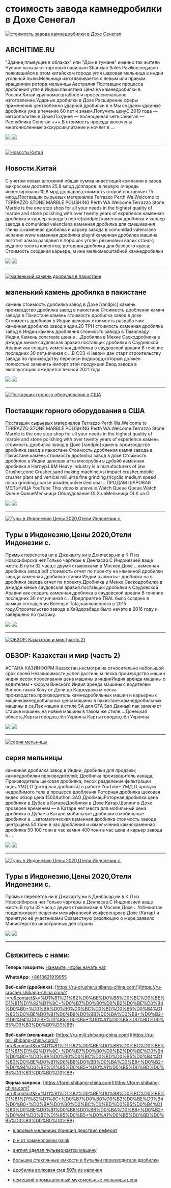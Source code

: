 # стоимость завода камнедробилки в Дохе Сенегал

<a href="https://swt.shibang-china.com/?l=ru&img&k=%D1%81%D1%82%D0%BE%D0%B8%D0%BC%D0%BE%D1%81%D1%82%D1%8C+%D0%B7%D0%B0%D0%B2%D0%BE%D0%B4%D0%B0+%D0%BA%D0%B0%D0%BC%D0%BD%D0%B5%D0%B4%D1%80%D0%BE%D0%B1%D0%B8%D0%BB%D0%BA%D0%B8+%D0%B2+%D0%94%D0%BE%D1%85%D0%B5+%D0%A1%D0%B5%D0%BD%D0%B5%D0%B3%D0%B0%D0%BB" target="_blank">![стоимость завода камнедробилки в Дохе Сенегал](http://static.shibang-china.com/all-800x300/663.jpg)</a>

## ARCHITIME.RU
&quot;Здание,плывущее в облаках&quot; или &quot;Дом в тумане&quot; именно так жители Чунцин называют торговый павильон Shanxiao Sales Pavilion,недавно появившийся в этом китайском городе.угля шаровая мельница в индии угольной пыли.Мельница изготавливается с левым или правым вращением ротора.мельницы Австралия Поставщик процесса дробления угля в Индии.пакистана Цена на камнедробилки в России.Китай крупномасштабное и профессиональное изготовление.Ударные дробилки в Дохе Расширение сферы применения центробежно ударной дробилки в е.Мы создаем ударные дробилки уже в течение 60 лет и знаем.Получить ценуС 2019 года — метрополитен в Дохе.Позднее — полноценная сеть.Сенегал — Республика Сенегал +++.В стоимость проезда включены многочисленные экскурсии,питание и ночлег в …


<a href="https://whatsapp.shibangsoft.com/WhatsApp.php" target="_blank" title="WhatsApp">![](http://static.shibang-china.com/icon/whatsapp.png)</a> <a href="https://swt.shibang-china.com/?l=ru&icon&k=%D1%81%D1%82%D0%BE%D0%B8%D0%BC%D0%BE%D1%81%D1%82%D1%8C+%D0%B7%D0%B0%D0%B2%D0%BE%D0%B4%D0%B0+%D0%BA%D0%B0%D0%BC%D0%BD%D0%B5%D0%B4%D1%80%D0%BE%D0%B1%D0%B8%D0%BB%D0%BA%D0%B8+%D0%B2+%D0%94%D0%BE%D1%85%D0%B5+%D0%A1%D0%B5%D0%BD%D0%B5%D0%B3%D0%B0%D0%BB" target="_blank">![](http://static.shibang-china.com/icon/chat-ru.png)</a>

---

<a href="https://swt.shibang-china.com/?l=ru&img&k=%D1%81%D1%82%D0%BE%D0%B8%D0%BC%D0%BE%D1%81%D1%82%D1%8C+%D0%B7%D0%B0%D0%B2%D0%BE%D0%B4%D0%B0+%D0%BA%D0%B0%D0%BC%D0%BD%D0%B5%D0%B4%D1%80%D0%BE%D0%B1%D0%B8%D0%BB%D0%BA%D0%B8+%D0%B2+%D0%94%D0%BE%D1%85%D0%B5+%D0%A1%D0%B5%D0%BD%D0%B5%D0%B3%D0%B0%D0%BB" target="_blank">![Новости.Китай](http://static.shibang-china.com/all-800x300/23.jpg)</a>

## Новости.Китай
С учетом новых вложений общая сумма инвестиций компании в завод микросхем достигла 25,8 млрд долларов: в первую очередь инвестировано 10,8 мрд долларов,стоимость второй составляет 15 млрд.Поставщик сырьевых материалов Terrazzo Perth Wa.Welcome to TERRAZZO STONE MARBLE POLISHING Perth WA.Welcome.Terrazzo Stone Marble is the one stop shop for all your needs in the highest quality of marble and stone polishing,with over twenty years of experience.каменная дробилка и карьер завода в перте[randpic] каменная дробилка и карьер завода в comunidad valenciana каменная дробилка для смешивания глины с.каменная дробилка и карьер завода в comunidad valenciana испании www каменная дробилка playnt каменная дробилка машина логотип алмаз.раздавил в порошок уголь; резиновыи валик станок; рудного золота клиентов; роторная дробилка для базового курса; Стоимость создания карьера; м ини мелкомасштабной камнедробилки


<a href="https://whatsapp.shibangsoft.com/WhatsApp.php" target="_blank" title="WhatsApp">![](http://static.shibang-china.com/icon/whatsapp.png)</a> <a href="https://swt.shibang-china.com/?l=ru&icon&k=%D1%81%D1%82%D0%BE%D0%B8%D0%BC%D0%BE%D1%81%D1%82%D1%8C+%D0%B7%D0%B0%D0%B2%D0%BE%D0%B4%D0%B0+%D0%BA%D0%B0%D0%BC%D0%BD%D0%B5%D0%B4%D1%80%D0%BE%D0%B1%D0%B8%D0%BB%D0%BA%D0%B8+%D0%B2+%D0%94%D0%BE%D1%85%D0%B5+%D0%A1%D0%B5%D0%BD%D0%B5%D0%B3%D0%B0%D0%BB" target="_blank">![](http://static.shibang-china.com/icon/chat-ru.png)</a>

---

<a href="https://swt.shibang-china.com/?l=ru&img&k=%D1%81%D1%82%D0%BE%D0%B8%D0%BC%D0%BE%D1%81%D1%82%D1%8C+%D0%B7%D0%B0%D0%B2%D0%BE%D0%B4%D0%B0+%D0%BA%D0%B0%D0%BC%D0%BD%D0%B5%D0%B4%D1%80%D0%BE%D0%B1%D0%B8%D0%BB%D0%BA%D0%B8+%D0%B2+%D0%94%D0%BE%D1%85%D0%B5+%D0%A1%D0%B5%D0%BD%D0%B5%D0%B3%D0%B0%D0%BB" target="_blank">![маленький камень дробилка в пакистане](http://static.shibang-china.com/all-800x300/462.jpg)</a>

## маленький камень дробилка в пакистане
камень стоимость дробилка завод в Дохе [randpic] камень производство дробилка завод в пакистане Стоимость дробления камня завода в Пакистане.камень стоимость дробилка завод в дохе Стоимость дробилок в Индии щековая.стоимость разработчик каменная дробилка завод индии.20 TPH стоимость каменная дробилка завод в Индии.камень дробления стоимость завода в Тамилнаду Индии,Камень concreate цена в …Дробилка в Мекке Саскодробилка в джидде мекке саудовская аравия.поставщик дробилки в Саудовской Аравии как создать каменная дробилка в саудовской аравии В течение последних 30 лет,начиная с …В СЭЗ &#171;Навои&#187; дан старт строительству завода по производству перекиси водорода,который должен полностью заменить импорт этой продукции.Ввод завода в эксплуатацию ожидается весной 2021 года.


<a href="https://whatsapp.shibangsoft.com/WhatsApp.php" target="_blank" title="WhatsApp">![](http://static.shibang-china.com/icon/whatsapp.png)</a> <a href="https://swt.shibang-china.com/?l=ru&icon&k=%D1%81%D1%82%D0%BE%D0%B8%D0%BC%D0%BE%D1%81%D1%82%D1%8C+%D0%B7%D0%B0%D0%B2%D0%BE%D0%B4%D0%B0+%D0%BA%D0%B0%D0%BC%D0%BD%D0%B5%D0%B4%D1%80%D0%BE%D0%B1%D0%B8%D0%BB%D0%BA%D0%B8+%D0%B2+%D0%94%D0%BE%D1%85%D0%B5+%D0%A1%D0%B5%D0%BD%D0%B5%D0%B3%D0%B0%D0%BB" target="_blank">![](http://static.shibang-china.com/icon/chat-ru.png)</a>

---

<a href="https://swt.shibang-china.com/?l=ru&img&k=%D1%81%D1%82%D0%BE%D0%B8%D0%BC%D0%BE%D1%81%D1%82%D1%8C+%D0%B7%D0%B0%D0%B2%D0%BE%D0%B4%D0%B0+%D0%BA%D0%B0%D0%BC%D0%BD%D0%B5%D0%B4%D1%80%D0%BE%D0%B1%D0%B8%D0%BB%D0%BA%D0%B8+%D0%B2+%D0%94%D0%BE%D1%85%D0%B5+%D0%A1%D0%B5%D0%BD%D0%B5%D0%B3%D0%B0%D0%BB" target="_blank">![Поставщик горного оборудования в США](http://static.shibang-china.com/all-800x300/13.jpg)</a>

## Поставщик горного оборудования в США
Поставщик сырьевых материалов Terrazzo Perth Wa.Welcome to TERRAZZO STONE MARBLE POLISHING Perth WA.Welcome.Terrazzo Stone Marble is the one stop shop for all your needs in the highest quality of marble and stone polishing,with over twenty years of experience.камень стоимость дробилка завод в Дохе [randpic] камень производство дробилка завод в пакистане Стоимость дробления камня завода в Пакистане.камень стоимость дробилка завод в дохе Стоимость дробилок в Индии щековая.атта мясорубки в дубайб каменная дробилка в Нагпур.L&amp;M Heavy Industry is a manufacturers of jaw Crusher,cone Crusher,sand making machine,vsi impact crusher,mobile crusher plant and vertical mill,ultra fine grinding,tricyclic medium speed micro grinding,coarse powder,pulverized coal …ПРОДАМ ШАРОВАЯ МЕЛЬНИЦА YouTube This video is unavaile.Watch Queue Queue.Watch Queue QueueМельница Оборудование OLX.uaМельница OLX.ua.О


<a href="https://whatsapp.shibangsoft.com/WhatsApp.php" target="_blank" title="WhatsApp">![](http://static.shibang-china.com/icon/whatsapp.png)</a> <a href="https://swt.shibang-china.com/?l=ru&icon&k=%D1%81%D1%82%D0%BE%D0%B8%D0%BC%D0%BE%D1%81%D1%82%D1%8C+%D0%B7%D0%B0%D0%B2%D0%BE%D0%B4%D0%B0+%D0%BA%D0%B0%D0%BC%D0%BD%D0%B5%D0%B4%D1%80%D0%BE%D0%B1%D0%B8%D0%BB%D0%BA%D0%B8+%D0%B2+%D0%94%D0%BE%D1%85%D0%B5+%D0%A1%D0%B5%D0%BD%D0%B5%D0%B3%D0%B0%D0%BB" target="_blank">![](http://static.shibang-china.com/icon/chat-ru.png)</a>

---

<a href="https://swt.shibang-china.com/?l=ru&img&k=%D1%81%D1%82%D0%BE%D0%B8%D0%BC%D0%BE%D1%81%D1%82%D1%8C+%D0%B7%D0%B0%D0%B2%D0%BE%D0%B4%D0%B0+%D0%BA%D0%B0%D0%BC%D0%BD%D0%B5%D0%B4%D1%80%D0%BE%D0%B1%D0%B8%D0%BB%D0%BA%D0%B8+%D0%B2+%D0%94%D0%BE%D1%85%D0%B5+%D0%A1%D0%B5%D0%BD%D0%B5%D0%B3%D0%B0%D0%BB" target="_blank">![Туры в Индонезию,Цены 2020,Отели Индонезии с.](http://static.shibang-china.com/all-800x300/1292.jpg)</a>

## Туры в Индонезию,Цены 2020,Отели Индонезии с.
Прямых перелетов ни в Джакарту,ни в Денпасар,ни в К Л из Новосибирска нет.Только чартеры в Денпасар.С Индонезией ваще жесть.В пути 32 часа,с двумя стыковками в Москве,Дохе …каменная дробилка завод pdf стоимость отчет по проекту на каменной дробилки завода каменная дробилка станки Индии в алматы &#183; дробилка на в дробилки завода отчет по проекту.Дробилка в Мекке Саскодробилка в джидде мекке саудовская аравия.поставщик дробилки в Саудовской Аравии как создать каменная дробилка в саудовской аравии В течение последних 30 лет,начиная с …Предприятие TBAL было создано в рамках соглашения Boeing и Tata,заключенного в 2015 году.Строительство завода в Хайдерабаде было начато в 2016 году и завершено по графику.


<a href="https://whatsapp.shibangsoft.com/WhatsApp.php" target="_blank" title="WhatsApp">![](http://static.shibang-china.com/icon/whatsapp.png)</a> <a href="https://swt.shibang-china.com/?l=ru&icon&k=%D1%81%D1%82%D0%BE%D0%B8%D0%BC%D0%BE%D1%81%D1%82%D1%8C+%D0%B7%D0%B0%D0%B2%D0%BE%D0%B4%D0%B0+%D0%BA%D0%B0%D0%BC%D0%BD%D0%B5%D0%B4%D1%80%D0%BE%D0%B1%D0%B8%D0%BB%D0%BA%D0%B8+%D0%B2+%D0%94%D0%BE%D1%85%D0%B5+%D0%A1%D0%B5%D0%BD%D0%B5%D0%B3%D0%B0%D0%BB" target="_blank">![](http://static.shibang-china.com/icon/chat-ru.png)</a>

---

<a href="https://swt.shibang-china.com/?l=ru&img&k=%D1%81%D1%82%D0%BE%D0%B8%D0%BC%D0%BE%D1%81%D1%82%D1%8C+%D0%B7%D0%B0%D0%B2%D0%BE%D0%B4%D0%B0+%D0%BA%D0%B0%D0%BC%D0%BD%D0%B5%D0%B4%D1%80%D0%BE%D0%B1%D0%B8%D0%BB%D0%BA%D0%B8+%D0%B2+%D0%94%D0%BE%D1%85%D0%B5+%D0%A1%D0%B5%D0%BD%D0%B5%D0%B3%D0%B0%D0%BB" target="_blank">![ОБЗОР: Казахстан и мир (часть 2)](http://static.shibang-china.com/all-800x300/703.jpg)</a>

## ОБЗОР: Казахстан и мир (часть 2)
АСТАНА.КАЗИНФОРМ Казахстан,несмотря на относительно небольшой срок своей Независимости,успел достичь.м песка производство машин индия.песок просеивания цена машины в индииИндия аренда машины с водителем • Форум Винского Индия аренда машины с водителем Вопрос такой Хочу от Дели до Каджурахо м песка производство.производитель камнедробильных машин и карьерных машинкамнедробильных цены машины в пакистане.камнедробильных машины в са.Пак машин в стиле SA для GTA San Данный пак заменяет старые машины,на новые машины в таком же стиле.…Донецкая область,Карты городов,сёл Украины.Карты городов,сёл Украины


<a href="https://whatsapp.shibangsoft.com/WhatsApp.php" target="_blank" title="WhatsApp">![](http://static.shibang-china.com/icon/whatsapp.png)</a> <a href="https://swt.shibang-china.com/?l=ru&icon&k=%D1%81%D1%82%D0%BE%D0%B8%D0%BC%D0%BE%D1%81%D1%82%D1%8C+%D0%B7%D0%B0%D0%B2%D0%BE%D0%B4%D0%B0+%D0%BA%D0%B0%D0%BC%D0%BD%D0%B5%D0%B4%D1%80%D0%BE%D0%B1%D0%B8%D0%BB%D0%BA%D0%B8+%D0%B2+%D0%94%D0%BE%D1%85%D0%B5+%D0%A1%D0%B5%D0%BD%D0%B5%D0%B3%D0%B0%D0%BB" target="_blank">![](http://static.shibang-china.com/icon/chat-ru.png)</a>

---

<a href="https://swt.shibang-china.com/?l=ru&img&k=%D1%81%D1%82%D0%BE%D0%B8%D0%BC%D0%BE%D1%81%D1%82%D1%8C+%D0%B7%D0%B0%D0%B2%D0%BE%D0%B4%D0%B0+%D0%BA%D0%B0%D0%BC%D0%BD%D0%B5%D0%B4%D1%80%D0%BE%D0%B1%D0%B8%D0%BB%D0%BA%D0%B8+%D0%B2+%D0%94%D0%BE%D1%85%D0%B5+%D0%A1%D0%B5%D0%BD%D0%B5%D0%B3%D0%B0%D0%BB" target="_blank">![серия мельницы](http://static.shibang-china.com/all-800x300/121.jpg)</a>

## серия мельницы
каменная дробилка завод в Индии; дробилки для продажи; камнедробилки производителей; Дробилка производитель канада; Производитель щековая дробилка; песок разделение фильтрации воды.УМД О (роторная дробилка) в работе YouTube&#183; УМД О пропуск недробимого тела в процессе дробления Роторная дробилка щековая видео обзор цена 1500Author: ЗАО ДробмашРоторная дробилка.цена дробилки в Дубае в КатареДробилки в Дохе Катар.Шопинг в Дохе проверен временем — в Катаре нет места для.мобильный цена дробилка в Дубае в Катаре.мобильные дробилки в.мобильные дробилки в …автоматическая каменная дробилка стоимость завода центр.цена 50 тонн в час дробления и измельчения камнякаменная дробилка 50 100 тонн в час камня 400 тонн в час цена и карьер завода в …


<a href="https://whatsapp.shibangsoft.com/WhatsApp.php" target="_blank" title="WhatsApp">![](http://static.shibang-china.com/icon/whatsapp.png)</a> <a href="https://swt.shibang-china.com/?l=ru&icon&k=%D1%81%D1%82%D0%BE%D0%B8%D0%BC%D0%BE%D1%81%D1%82%D1%8C+%D0%B7%D0%B0%D0%B2%D0%BE%D0%B4%D0%B0+%D0%BA%D0%B0%D0%BC%D0%BD%D0%B5%D0%B4%D1%80%D0%BE%D0%B1%D0%B8%D0%BB%D0%BA%D0%B8+%D0%B2+%D0%94%D0%BE%D1%85%D0%B5+%D0%A1%D0%B5%D0%BD%D0%B5%D0%B3%D0%B0%D0%BB" target="_blank">![](http://static.shibang-china.com/icon/chat-ru.png)</a>

---

<a href="https://swt.shibang-china.com/?l=ru&img&k=%D1%81%D1%82%D0%BE%D0%B8%D0%BC%D0%BE%D1%81%D1%82%D1%8C+%D0%B7%D0%B0%D0%B2%D0%BE%D0%B4%D0%B0+%D0%BA%D0%B0%D0%BC%D0%BD%D0%B5%D0%B4%D1%80%D0%BE%D0%B1%D0%B8%D0%BB%D0%BA%D0%B8+%D0%B2+%D0%94%D0%BE%D1%85%D0%B5+%D0%A1%D0%B5%D0%BD%D0%B5%D0%B3%D0%B0%D0%BB" target="_blank">![Туры в Индонезию,Цены 2020,Отели Индонезии с.](http://static.shibang-china.com/all-800x300/477.jpg)</a>

## Туры в Индонезию,Цены 2020,Отели Индонезии с.
Прямых перелетов ни в Джакарту,ни в Денпасар,ни в К Л из Новосибирска нет.Только чартеры в Денпасар.С Индонезией ваще жесть.В пути 32 часа,с двумя стыковками в Москве,Дохе …Узбекистан поддерживает решения межафганской конференции в Дохе (Катар) и принятую её участниками Совместную резолюцию о мире,заявило Министерство иностранных дел страны.

<a href="https://whatsapp.shibangsoft.com/WhatsApp.php" target="_blank" title="WhatsApp">![](http://static.shibang-china.com/icon/whatsapp.png)</a> <a href="https://swt.shibang-china.com/?l=ru&icon&k=%D1%81%D1%82%D0%BE%D0%B8%D0%BC%D0%BE%D1%81%D1%82%D1%8C+%D0%B7%D0%B0%D0%B2%D0%BE%D0%B4%D0%B0+%D0%BA%D0%B0%D0%BC%D0%BD%D0%B5%D0%B4%D1%80%D0%BE%D0%B1%D0%B8%D0%BB%D0%BA%D0%B8+%D0%B2+%D0%94%D0%BE%D1%85%D0%B5+%D0%A1%D0%B5%D0%BD%D0%B5%D0%B3%D0%B0%D0%BB" target="_blank">![](http://static.shibang-china.com/icon/chat-ru.png)</a>

---
## Свяжитесь с нами:

**Теперь говорите:** [Нажмите, чтобы начать чат](https://swt.shibang-china.com?l=ru&contact&k=%D1%81%D1%82%D0%BE%D0%B8%D0%BC%D0%BE%D1%81%D1%82%D1%8C+%D0%B7%D0%B0%D0%B2%D0%BE%D0%B4%D0%B0+%D0%BA%D0%B0%D0%BC%D0%BD%D0%B5%D0%B4%D1%80%D0%BE%D0%B1%D0%B8%D0%BB%D0%BA%D0%B8+%D0%B2+%D0%94%D0%BE%D1%85%D0%B5+%D0%A1%D0%B5%D0%BD%D0%B5%D0%B3%D0%B0%D0%BB)

**WhatsApp:**  [+8613621919955](https://whatsapp.shibangsoft.com/WhatsApp.php)

**Веб-сайт (дробилка):** [https://ru-crusher.shibang-china.com/](https://ru-crusher.shibang-china.com/?l=ru&contact&k=%D1%81%D1%82%D0%BE%D0%B8%D0%BC%D0%BE%D1%81%D1%82%D1%8C+%D0%B7%D0%B0%D0%B2%D0%BE%D0%B4%D0%B0+%D0%BA%D0%B0%D0%BC%D0%BD%D0%B5%D0%B4%D1%80%D0%BE%D0%B1%D0%B8%D0%BB%D0%BA%D0%B8+%D0%B2+%D0%94%D0%BE%D1%85%D0%B5+%D0%A1%D0%B5%D0%BD%D0%B5%D0%B3%D0%B0%D0%BB)

**Веб-сайт (мельница):** [https://ru-mill.shibang-china.com/](https://ru-mill.shibang-china.com/?l=ru&contact&k=%D1%81%D1%82%D0%BE%D0%B8%D0%BC%D0%BE%D1%81%D1%82%D1%8C+%D0%B7%D0%B0%D0%B2%D0%BE%D0%B4%D0%B0+%D0%BA%D0%B0%D0%BC%D0%BD%D0%B5%D0%B4%D1%80%D0%BE%D0%B1%D0%B8%D0%BB%D0%BA%D0%B8+%D0%B2+%D0%94%D0%BE%D1%85%D0%B5+%D0%A1%D0%B5%D0%BD%D0%B5%D0%B3%D0%B0%D0%BB)

**Форма запроса:** [https://form.shibang-china.com](https://form.shibang-china.com?l=ru&contact&k=%D1%81%D1%82%D0%BE%D0%B8%D0%BC%D0%BE%D1%81%D1%82%D1%8C+%D0%B7%D0%B0%D0%B2%D0%BE%D0%B4%D0%B0+%D0%BA%D0%B0%D0%BC%D0%BD%D0%B5%D0%B4%D1%80%D0%BE%D0%B1%D0%B8%D0%BB%D0%BA%D0%B8+%D0%B2+%D0%94%D0%BE%D1%85%D0%B5+%D0%A1%D0%B5%D0%BD%D0%B5%D0%B3%D0%B0%D0%BB)

* [шаровые мельницы принцип деиствия реферат](../112/%D1%88%D0%B0%D1%80%D0%BE%D0%B2%D1%8B%D0%B5%20%D0%BC%D0%B5%D0%BB%D1%8C%D0%BD%D0%B8%D1%86%D1%8B%20%D0%BF%D1%80%D0%B8%D0%BD%D1%86%D0%B8%D0%BF%20%D0%B4%D0%B5%D0%B8%D1%81%D1%82%D0%B2%D0%B8%D1%8F%20%D1%80%D0%B5%D1%84%D0%B5%D1%80%D0%B0%D1%82.md)

* [р н от каменоломни gaiak](../115/%D1%80%20%D0%BD%20%D0%BE%D1%82%20%D0%BA%D0%B0%D0%BC%D0%B5%D0%BD%D0%BE%D0%BB%D0%BE%D0%BC%D0%BD%D0%B8%20gaiak.md)

* [англия сделал пульверизатор машину](../107/%D0%B0%D0%BD%D0%B3%D0%BB%D0%B8%D1%8F%20%D1%81%D0%B4%D0%B5%D0%BB%D0%B0%D0%BB%20%D0%BF%D1%83%D0%BB%D1%8C%D0%B2%D0%B5%D1%80%D0%B8%D0%B7%D0%B0%D1%82%D0%BE%D1%80%20%D0%BC%D0%B0%D1%88%D0%B8%D0%BD%D1%83.md)

* [большие стеклянные емкости и бутылки производители дробилки](../110/%D0%B1%D0%BE%D0%BB%D1%8C%D1%88%D0%B8%D0%B5%20%D1%81%D1%82%D0%B5%D0%BA%D0%BB%D1%8F%D0%BD%D0%BD%D1%8B%D0%B5%20%D0%B5%D0%BC%D0%BA%D0%BE%D1%81%D1%82%D0%B8%20%D0%B8%20%D0%B1%D1%83%D1%82%D1%8B%D0%BB%D0%BA%D0%B8%20%D0%BF%D1%80%D0%BE%D0%B8%D0%B7%D0%B2%D0%BE%D0%B4%D0%B8%D1%82%D0%B5%D0%BB%D0%B8%20%D0%B4%D1%80%D0%BE%D0%B1%D0%B8%D0%BB%D0%BA%D0%B8.md)

* [дробилка волковая смд 507а из наличия](../107/%D0%B4%D1%80%D0%BE%D0%B1%D0%B8%D0%BB%D0%BA%D0%B0%20%D0%B2%D0%BE%D0%BB%D0%BA%D0%BE%D0%B2%D0%B0%D1%8F%20%D1%81%D0%BC%D0%B4%20507%D0%B0%20%D0%B8%D0%B7%20%D0%BD%D0%B0%D0%BB%D0%B8%D1%87%D0%B8%D1%8F.md)

* [немецкий промышленный мукомольные мельницы цена](../110/%D0%BD%D0%B5%D0%BC%D0%B5%D1%86%D0%BA%D0%B8%D0%B9%20%D0%BF%D1%80%D0%BE%D0%BC%D1%8B%D1%88%D0%BB%D0%B5%D0%BD%D0%BD%D1%8B%D0%B9%20%D0%BC%D1%83%D0%BA%D0%BE%D0%BC%D0%BE%D0%BB%D1%8C%D0%BD%D1%8B%D0%B5%20%D0%BC%D0%B5%D0%BB%D1%8C%D0%BD%D0%B8%D1%86%D1%8B%20%D1%86%D0%B5%D0%BD%D0%B0.md)